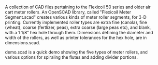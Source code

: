 A collection of CAD files pertaining to the Flexicoil 50 series and older air cart meter rollers.  An OpenSCAD library, called "Flexicoil Meter Segment.scad" creates various kinds of meter roller segments, for 3-D printing.  Currently implemented roller types are extra fine (canola), fine (wheat), coarse (fertlizer, peas), extra coarse (large peas etc), and blank, with a 1 1/8" hex hole through them.  Dimensions defining the diameter and width of the rollers, as well as printer tolerances for the hex hole, are in dimensions.scad.

demo.scad is a quick demo showing the five types of meter rollers, and various options for spiraling the flutes and adding divider portions.

